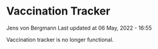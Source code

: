 Vaccination Tracker
================
Jens von Bergmann
Last updated at 06 May, 2022 - 16:55

Vaccination tracker is no longer functional.
